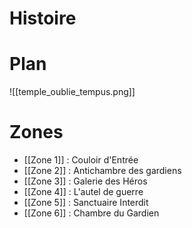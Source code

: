 # Histoire

# Plan

![[temple_oublie_tempus.png]]

# Zones

- [[Zone 1]] : Couloir d'Entrée
- [[Zone 2]] : Antichambre des gardiens
- [[Zone 3]] : Galerie des Héros
- [[Zone 4]] : L'autel de guerre
- [[Zone 5]] : Sanctuaire Interdit
- [[Zone 6]] : Chambre du Gardien